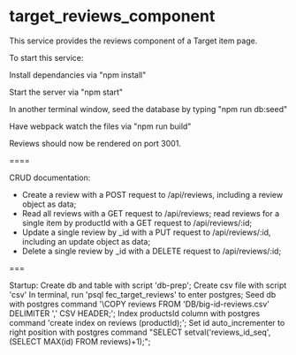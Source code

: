# target_reviews_component

This service provides the reviews component of a Target item page.

To start this service:

Install dependancies via "npm install"

Start the server via "npm start"

In another terminal window, seed the database by typing "npm run db:seed"

Have webpack watch the files via "npm run build"

Reviews should now be rendered on port 3001.

====

CRUD documentation:

* Create a review with a POST request to /api/reviews, including a review object as data;
* Read all reviews with a GET request to /api/reviews; read reviews for a single item by productId with a GET request to /api/reviews/:id;
* Update a single review by _id with a PUT request to /api/reviews/:id, including an update object as data;
* Delete a single review by _id with a DELETE request to /api/reviews/:id;

===

Startup:
Create db and table with script 'db-prep';
Create csv file with script 'csv'
In terminal, run 'psql fec_target_reviews' to enter postgres;
Seed db with postgres command '\COPY reviews FROM 'DB/big-id-reviews.csv' DELIMITER ',' CSV HEADER;';
Index productsId column with postgres command 'create index on reviews (productId);';
Set id auto_incrementer to right position with postgres command "SELECT setval('reviews_id_seq', (SELECT MAX(id) FROM reviews)+1);";